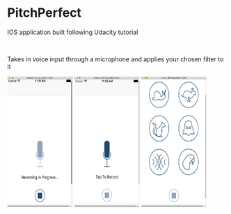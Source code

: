 # PitchPerfect


<p>IOS application built following Udacity tutorial</p>

<br>

<p> Takes in voice input through a microphone and applies your chosen filter to it </p>

<img src="recording.png" alt="Smiley face" height="300" width = "150" >
<img src="tap2rec.png" alt="Smiley face" height="300" width = "150">
<img src="filters.png" alt="Smiley face" height="300" width = "150">
